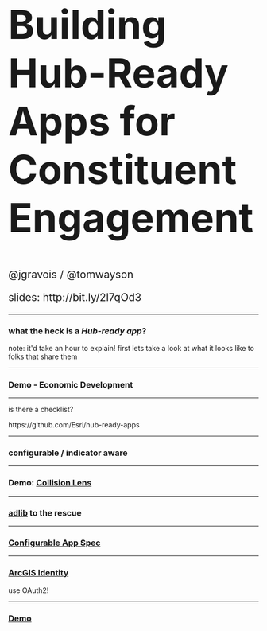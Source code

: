 <!-- .slide: data-background-size="cover" style="padding-left: 80px" data-background="img/bg-1.png" -->

<h1 style="text-align: left; font-size: 80px;">Building Hub-Ready Apps for Constituent Engagement</h1>
    <p style="text-align: left; font-size: 1.5em;">@jgravois / @tomwayson</p>
    <p style="text-align: left; font-size: 1.5em;">slides: http://bit.ly/2I7qOd3
</p>

---

<!-- .slide: data-background="img/bg-2.png" -->

### what the heck is a _Hub-ready app_?

note:
it'd take an hour to explain!
first lets take a look at what it looks like to folks that share them

---

<!-- .slide: data-background="img/bg-2.png" -->

### Demo - Economic Development

---

<!-- .slide: data-background="img/bg-2.png" -->

is there a checklist?
<p class="fragment">https://github.com/Esri/hub-ready-apps</p>

---

<!-- .slide: data-background="img/bg-3.png" -->

### configurable / indicator aware

---

<!-- .slide: data-background="img/bg-3.png" -->

### Demo: [Collision Lens](https://github.com/Esri/summary-viewer-template/)

---

<!-- .slide: data-background="img/bg-3.png" -->

### [adlib](https://github.com/Esri/adlib) to the rescue

---

<!-- .slide: data-background="img/bg-3.png" -->

### [Configurable App Spec](https://github.com/Esri/configurable-app-examples-4x-js)

---

<!-- .slide: data-background="img/bg-3.png" -->

### [ArcGIS Identity](https://developers.arcgis.com/documentation/core-concepts/security-and-authentication/)
use OAuth2!

---

<!-- .slide: data-background="img/bg-3.png" -->

### [Demo](https://github.com/Esri/configurable-app-examples-4x-js/tree/master/hub-auth-js)
